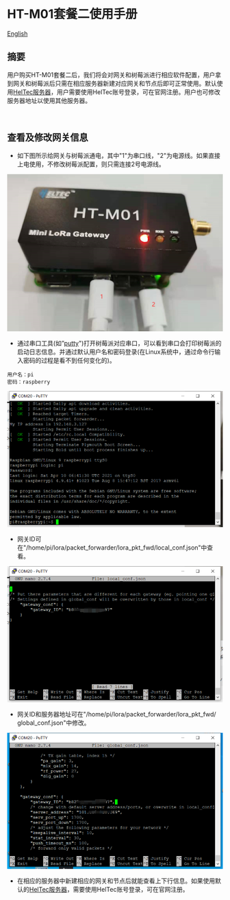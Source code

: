# HT-M01套餐二使用手册

[English]()

## 摘要

用户购买HT-M01套餐二后，我们将会对网关和树莓派进行相应软件配置，用户拿到网关和树莓派后只需在相应服务器新建对应网关和节点后即可正常使用。默认使用[HelTec服务器](http://cloud.heltec.org/)，用户需要使用HelTec账号登录，可在官网注册。用户也可修改服务器地址以使用其他服务器。

&nbsp;

## 查看及修改网关信息

- 如下图所示给网关与树莓派通电，其中"1"为串口线，"2"为电源线。如果直接上电使用，不修改树莓派配置，则只需连接2号电源线。

![](img/package2_user_manual/01.png)

- 通过串口工具(如”[putty](https://www.chiark.greenend.org.uk/~sgtatham/putty/latest.html)")打开树莓派对应串口，可以看到串口会打印树莓派的启动日志信息。并通过默认用户名和密码登录(在Linux系统中，通过命令行输入密码的过程是看不到任何变化的)。

```shell
用户名：pi
密码：raspberry
```

![](img/package2_user_manual/02.png)

- 网关ID可在"/home/pi/lora/packet_forwarder/lora_pkt_fwd/local_conf.json"中查看。

![](img/package2_user_manual/03.png)

- 网关ID和服务器地址可在"/home/pi/lora/packet_forwarder/lora_pkt_fwd/ global_conf.json"中修改。

![](img/package2_user_manual/04.png)

- 在相应的服务器中新建相应的网关和节点后就能查看上下行信息。如果使用默认的[HelTec服务器](http://cloud.heltec.org/)，需要使用HelTec账号登录，可在官网注册。

